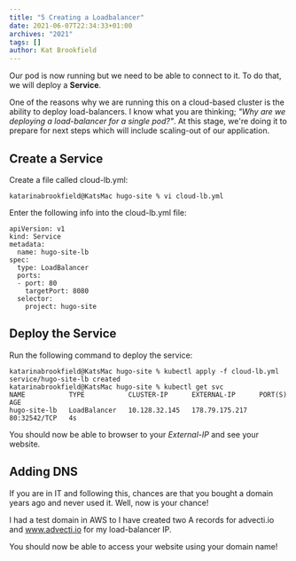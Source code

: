 ```yaml
---
title: "5 Creating a Loadbalancer"
date: 2021-06-07T22:34:33+01:00
archives: "2021"
tags: []
author: Kat Brookfield
---
```


Our pod is now running but we need to be able to connect to it. To do that, we will deploy a **Service**.

One of the reasons why we are running this on a cloud-based cluster is the ability to deploy load-balancers. I know what you are thinking; *"Why are we deploying a load-balancer for a single pod?"*. At this stage, we're doing it to prepare for next steps which will include scaling-out of our application.

## Create a Service

Create a file called cloud-lb.yml:
```
katarinabrookfield@KatsMac hugo-site % vi cloud-lb.yml
```
Enter the following info into the cloud-lb.yml file:
```
apiVersion: v1
kind: Service
metadata:
  name: hugo-site-lb
spec:
  type: LoadBalancer
  ports:
  - port: 80
    targetPort: 8080
  selector:
    project: hugo-site
```

## Deploy the Service
Run the following command to deploy the service:
```
katarinabrookfield@KatsMac hugo-site % kubectl apply -f cloud-lb.yml
service/hugo-site-lb created
katarinabrookfield@KatsMac hugo-site % kubectl get svc
NAME           TYPE           CLUSTER-IP      EXTERNAL-IP      PORT(S)        AGE
hugo-site-lb   LoadBalancer   10.128.32.145   178.79.175.217   80:32542/TCP   4s
```

You should now be able to browser to your *External-IP* and see your website.

## Adding DNS
If you are in IT and following this, chances are that you bought a domain years ago and never used it. Well, now is your chance!

I had a test domain in AWS to I have created two A records for advecti.io and www.advecti.io for my load-balancer IP.

You should now be able to access your website using your domain name!
